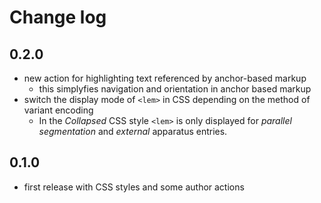 # Change log #

## 0.2.0 ##

- new action for highlighting text referenced by anchor-based markup
  - this simplyfies navigation and orientation in anchor based markup 
- switch the display mode of `<lem>` in CSS depending on the method
  of variant encoding
  - In the *Collapsed* CSS style `<lem>` is only displayed for
    *parallel segmentation* and *external* apparatus entries.

## 0.1.0 ##

- first release with CSS styles and some author actions
